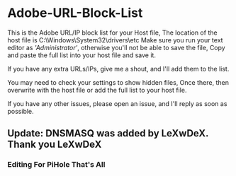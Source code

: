 # Adobe-URL-Block-List
This is the Adobe URL/IP block list for your Host file,
The location of the host file is C:\Windows\System32\drivers\etc
Make sure you run your text editor as *'Administrator'*, otherwise you'll not be able to save the file,
Copy and paste the full list into your host file and save it.

If you have any extra URLs/IPs, give me a shout, and I'll add them to the list.


You may need to check your settings to show hidden files, Once there, then overwrite with the host file or add the full list to your host file.

If you have any other issues, please open an issue, and I'll reply as soon as possible.


## Update: DNSMASQ was added by LeXwDeX. Thank you LeXwDeX


### Editing For PiHole That's All
